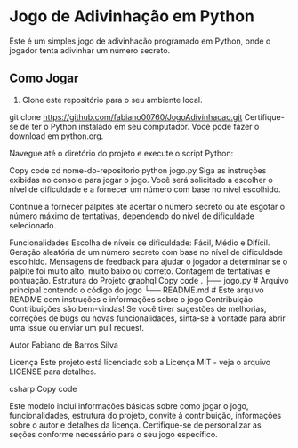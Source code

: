 # Jogo de Adivinhação em Python

Este é um simples jogo de adivinhação programado em Python, onde o jogador tenta adivinhar um número secreto.

## Como Jogar

1. Clone este repositório para o seu ambiente local.

git clone https://github.com/fabiano00760/JogoAdivinhacao.git
Certifique-se de ter o Python instalado em seu computador. Você pode fazer o download em python.org.

Navegue até o diretório do projeto e execute o script Python:


Copy code
cd nome-do-repositorio
python jogo.py
Siga as instruções exibidas no console para jogar o jogo. Você será solicitado a escolher o nível de dificuldade e a fornecer um número com base no nível escolhido.

Continue a fornecer palpites até acertar o número secreto ou até esgotar o número máximo de tentativas, dependendo do nível de dificuldade selecionado.

Funcionalidades
Escolha de níveis de dificuldade: Fácil, Médio e Difícil.
Geração aleatória de um número secreto com base no nível de dificuldade escolhido.
Mensagens de feedback para ajudar o jogador a determinar se o palpite foi muito alto, muito baixo ou correto.
Contagem de tentativas e pontuação.
Estrutura do Projeto
graphql
Copy code
.
├── jogo.py           # Arquivo principal contendo o código do jogo
└── README.md         # Este arquivo README com instruções e informações sobre o jogo
Contribuição
Contribuições são bem-vindas! Se você tiver sugestões de melhorias, correções de bugs ou novas funcionalidades, sinta-se à vontade para abrir uma issue ou enviar um pull request.

Autor
Fabiano de Barros Silva 

Licença
Este projeto está licenciado sob a Licença MIT - veja o arquivo LICENSE para detalhes.

csharp
Copy code

Este modelo inclui informações básicas sobre como jogar o jogo, funcionalidades, estrutura do projeto, convite à contribuição, informações sobre o autor e detalhes da licença. Certifique-se de personalizar as seções conforme necessário para o seu jogo específico.



